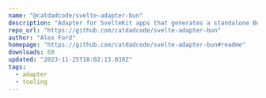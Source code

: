 ```yaml
---
name: "@catdadcode/svelte-adapter-bun"
description: "Adapter for SvelteKit apps that generates a standalone Bun.js server."
repo_url: "https://github.com/catdadcode/svelte-adapter-bun"
author: "Alex Ford"
homepage: "https://github.com/catdadcode/svelte-adapter-bun#readme"
downloads: 60
updated: "2023-11-25T18:02:13.039Z"
tags: 
  - adapter
  - tooling
---
```

